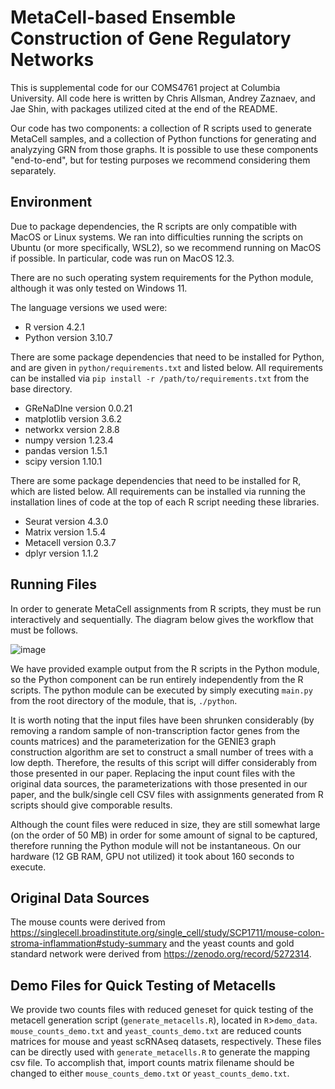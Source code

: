 # MetaCell-based Ensemble Construction of Gene Regulatory Networks

This is supplemental code for our COMS4761 project at Columbia University. All code here is written by Chris Allsman, Andrey Zaznaev, and Jae Shin, with packages utilized cited at the end of the README.

Our code has two components: a collection of R scripts used to generate MetaCell samples, and a collection of Python functions for generating and analyzying GRN from those graphs. It is possible to use these components "end-to-end", but for testing purposes we recommend considering them separately.

## Environment
Due to package dependencies, the R scripts are only compatible with MacOS or Linux systems. We ran into difficulties running the scripts on Ubuntu (or more specifically, WSL2), so we recommend running on MacOS if possible. In particular, code was run on MacOS 12.3.

There are no such operating system requirements for the Python module, although it was only tested on Windows 11.

The language versions we used were:
  - R version 4.2.1
  - Python version 3.10.7

There are some package dependencies that need to be installed for Python, and are given in `python/requirements.txt` and listed below. All requirements can be installed via `pip install -r /path/to/requirements.txt` from the base directory. 

- GReNaDIne version 0.0.21
- matplotlib version 3.6.2
- networkx version 2.8.8
- numpy version 1.23.4
- pandas version 1.5.1
- scipy version 1.10.1

There are some package dependencies that need to be installed for R, which are listed below. All requirements can be installed via running the installation lines of code at the top of each R script needing these libraries. 

- Seurat version 4.3.0
- Matrix version 1.5.4
- Metacell version 0.3.7
- dplyr version 1.1.2


## Running Files
In order to generate MetaCell assignments from R scripts, they must be run interactively and sequentially. The diagram below gives the workflow that must be follows.

![image](https://user-images.githubusercontent.com/19377828/236118265-7c1cf613-ced9-4649-939f-d1bfeca3c5c4.png)

We have provided example output from the R scripts in the Python module, so the Python component can be run entirely independently from the R scripts. The python module can be executed by simply executing `main.py` from the root directory of the module, that is, `./python`.

It is worth noting that the input files have been shrunken considerably (by removing a random sample of non-transcription factor genes from the counts matrices) and the parameterization for the GENIE3 graph construction algorithm are set to construct a small number of trees with a low depth. Therefore, the results of this script will differ considerably from those presented in our paper. Replacing the input count files with the original data sources, the parameterizations with those presented in our paper, and the bulk/single cell CSV files with assignments generated from R scripts should give comporable results.

Although the count files were reduced in size, they are still somewhat large (on the order of 50 MB) in order for some amount of signal to be captured, therefore running the Python module will not be instantaneous. On our hardware (12 GB RAM, GPU not utilized) it took about 160 seconds to execute.

## Original Data Sources
The mouse counts were derived from https://singlecell.broadinstitute.org/single_cell/study/SCP1711/mouse-colon-stroma-inflammation#study-summary and the yeast counts and gold standard network were derived from https://zenodo.org/record/5272314.

## Demo Files for Quick Testing of Metacells
We provide two counts files with reduced geneset for quick testing of the metacell generation script (`generate_metacells.R`), located in `R`>`demo_data`. `mouse_counts_demo.txt` and `yeast_counts_demo.txt` are reduced counts matrices for mouse and yeast scRNAseq datasets, respectively. These files can be directly used with `generate_metacells.R` to generate the mapping csv file. To accomplish that, import counts matrix filename should be changed to either `mouse_counts_demo.txt` or `yeast_counts_demo.txt`.
